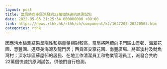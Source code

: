 ```yaml
---
layout: post
title: 當局將向多區派發約22萬個快速抗原測試包
date: 2022-05-05 21:25:34.000000000 +08:00
link: https://news.rthk.hk/rthk/ch/component/k2/1647205-20220505.htm
categories: rthk
---
```


因應污水檢測結果呈陽性和病毒量相對較高，當局將陸續向屯門區山景邨、海翠花園、慧豐園、邁亞美海灣及龍門居；西貢區安寧花園、南豐廣場、將軍澳村及魷魚灣村；深水埗區蘇屋邨的居民、在地工作清潔員工和物業管理員工，派發合共約22萬個快速抗原測試包，供他們自行檢測。
